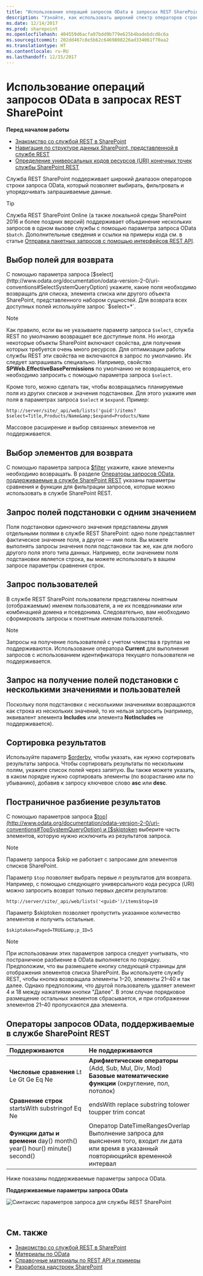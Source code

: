 ```yaml
---
title: "Использование операций запросов OData в запросах REST SharePoint"
description: "Узнайте, как использовать широкий спектр операторов строки запроса OData для выбора, фильтрации и упорядочивания данных, запрашиваемых у службы REST SharePoint."
ms.date: 12/14/2017
ms.prod: sharepoint
ms.openlocfilehash: 404559d6acfa97bdd9b779e625b4badebdcd6c6a
ms.sourcegitcommit: 202dd467c8e5b62c6469808226ad334061f70aa2
ms.translationtype: HT
ms.contentlocale: ru-RU
ms.lasthandoff: 12/15/2017
---
```

# <a name="use-odata-query-operations-in-sharepoint-rest-requests"></a>Использование операций запросов OData в запросах REST SharePoint

**Перед началом работы**

- [Знакомство со службой REST в SharePoint](get-to-know-the-sharepoint-rest-service.md)
- [Навигация по структуре данных SharePoint, представленной в службе REST](navigate-the-sharepoint-data-structure-represented-in-the-rest-service.md)
- [Определение универсальных кодов ресурсов (URI) конечных точек службы SharePoint REST](determine-sharepoint-rest-service-endpoint-uris.md)

Служба REST SharePoint поддерживает широкий диапазон операторов строки запроса OData, который позволяет выбирать, фильтровать и упорядочивать запрашиваемые данные.
 
> [!TIP] 
> Служба REST SharePoint Online (а также локальной среды SharePoint 2016 и более поздних версий) поддерживает объединение нескольких запросов в одном вызове службы с помощью параметра запроса OData `$batch`. Дополнительные сведения и ссылки на примеры кода см. в статье [Отправка пакетных запросов с помощью интерфейсов REST API](make-batch-requests-with-the-rest-apis.md).

## <a name="select-fields-to-return"></a>Выбор полей для возврата

С помощью параметра запроса [$select](http://www.odata.org/documentation/odata-version-2-0/uri-conventions#SelectSystemQueryOption) укажите, какие поля необходимо возвращать для списка, элемента списка или другого объекта SharePoint, представленного набором сущностей. Для возврата всех доступных полей используйте запрос `$select=*`.
 
> [!NOTE] 
> Как правило, если вы не указываете параметр запроса `$select`, служба REST по умолчанию возвращает все доступные поля. Но иногда некоторые объекты SharePoint включают свойства, для получения которых требуется очень много ресурсов. Для оптимизации работы службы REST эти свойства не включаются в запрос по умолчанию. Их следует запрашивать специально. Например, свойство **SPWeb.EffectiveBasePermissions** по умолчанию не возвращается, его необходимо запросить с помощью параметра запроса `$select`.

Кроме того, можно сделать так, чтобы возвращались планируемые поля из других списков и значения подстановки. Для этого укажите имя поля в параметрах запроса `$select` и `$expand`. Пример:

`http://server/site/_api/web/lists('guid')/items?$select=Title,Products/Name&amp;$expand=Products/Name`

Массовое расширение и выбор связанных элементов не поддерживается.

## <a name="select-items-to-return"></a>Выбор элементов для возврата

С помощью параметра запроса [$filter](http://www.odata.org/documentation/odata-version-2-0/uri-conventions#FilterSystemQueryOption) укажите, какие элементы необходимо возвращать. В разделе [Операторы запросов OData, поддерживаемые в службе SharePoint REST](#bk_supported) указаны параметры сравнения и функции для фильтрации запросов, которые можно использовать в службе SharePoint REST.

## <a name="query-for-single-value-lookup-fields"></a>Запрос полей подстановки с одним значением

Поля подстановки одиночного значения представлены двумя отдельными полями в службе REST SharePoint: одно поле представляет фактическое значение поля, а другое — имя поля. Вы можете выполнять запросы значения поля подстановки так же, как для любого другого поля этого типа данных. Например, если значением поля подстановки является строка, вы можете использовать в вашем запросе параметры сравнения строк.

## <a name="query-for-users"></a>Запрос пользователей

В службе REST SharePoint пользователи представлены понятным (отображаемым) именем пользователя, а не их псевдонимами или комбинацией домена и псевдонима. Следовательно, вам необходимо сформировать запросы к понятным именам пользователей.
 
> [!NOTE] 
> Запросы на получение пользователей с учетом членства в группах не поддерживаются. Использование оператора **Current** для выполнения запросов с использованием идентификатора текущего пользователя не поддерживается.

## <a name="query-for-multi-value-lookup-fields-and-users"></a>Запрос на получение полей подстановки с несколькими значениями и пользователей

Поскольку поля подстановки с несколькими значениями возвращаются как строка из нескольких значений, то их нельзя запросить (например, эквивалент элемента **Includes** или элемента **NotIncludes** не поддерживается).

## <a name="sort-returned-items"></a>Сортировка результатов

Используйте параметр [$orderby](http://www.odata.org/documentation/odata-version-2-0/uri-conventions#OrderBySystemQueryOption), чтобы указать, как нужно сортировать результаты запроса. Чтобы сортировать результаты по нескольким полям, укажите список полей через запятую. Вы также можете указать, в каком порядке нужно сортировать элементы (по возрастанию или по убыванию), добавив к запросу ключевое слово **asc** или **desc**.

## <a name="page-through-returned-items"></a>Постраничное разбиение результатов

С помощью параметров запроса [$top](http://www.odata.org/documentation/odata-version-2-0/uri-conventions#TopSystemQueryOption) и [$skiptoken](http://msdn.microsoft.com/library/dd942121.aspx) выберите часть элементов, которую нужно исключить из результатов запроса.
 
> [!NOTE] 
> Параметр запроса $skip не работает с запросами для элементов списков SharePoint.

Параметр `$top` позволяет выбрать первые *n* результатов для возврата. Например, с помощью следующего универсального кода ресурса (URI) можно запросить возврат только первых десяти результатов:

`http://server/site/_api/web/lists('<guid>')/items$top=10`

Параметр $skiptoken позволяет пропустить указанное количество элементов и получить остальные.

`$skiptoken=Paged=TRUE&amp;p_ID=5`
 
> [!NOTE] 
> При использовании этих параметров запроса следует учитывать, что постраничное разбиение в OData выполняется по порядку. Предположим, что вы размещаете кнопку следующей страницы для отображения элементов списка SharePoint. Вы используете службу REST, чтобы кнопка возвращала элементы 1–20, элементы 21–40 и так далее. Однако предположим, что другой пользователь удаляет элемент 4 и 18 между нажатиями кнопки "Далее". В этом случае порядковое размещение остальных элементов сбрасывается, и при отображении элементов 21–40 пропускаются два элемента.
 
<a name="bk_supported"> </a>

## <a name="odata-query-operators-supported-in-the-sharepoint-rest-service"></a>Операторы запросов OData, поддерживаемые в службе SharePoint REST

|**Поддерживаются**|**Не поддерживаются**|
|:-----|:-----|
|**Числовые сравнения** Lt Le Gt Ge Eq Ne| **Арифметические операторы** (Add, Sub, Mul, Div, Mod)<br/>**Базовые математические функции** (округление, пол, потолок) |
|**Сравнение строк** startsWith substringof Eq Ne| endsWith replace substring tolower toupper trim concat|
|**Функции даты и времени** day() month() year() hour() minute() second()| Оператор DateTimeRangesOverlap<br/>Выполнение запроса для выяснения того, входит ли дата или время в указанный повторяющийся временной интервал|

Ниже показаны поддерживаемые параметры запроса OData.

**Поддерживаемые параметры запроса OData**

![Синтаксис параметров запроса для службы REST SharePoint](../images/SPF15Con_REST_queryOptionSyntax.png)

<br/>

## <a name="see-also"></a>См. также
<a name="bk_addresources"> </a>

- [Знакомство со службой REST в SharePoint](get-to-know-the-sharepoint-rest-service.md)
- [Материалы по OData](get-to-know-the-sharepoint-rest-service.md#odata-resources)
- [Справочные материалы по REST API и примеры](https://msdn.microsoft.com/library)
- [Разработка надстроек SharePoint](develop-sharepoint-add-ins.md)
    
 

 

 
